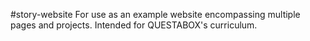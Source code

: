 # story-website  
For use as an example website encompassing multiple pages and projects. Intended for QUESTABOX's curriculum.
 
